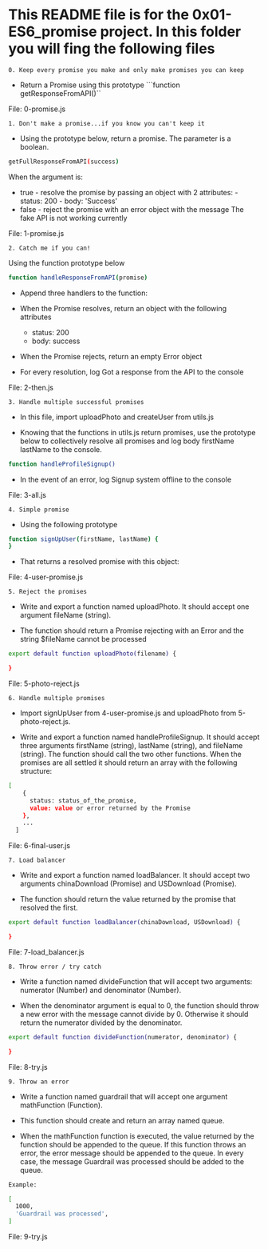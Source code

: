 # This README file is for the 0x01-ES6_promise project. In this folder you will fing the following files

```0. Keep every promise you make and only make promises you can keep```

* Return a Promise using this prototype ```function getResponseFromAPI()``

File: 0-promise.js

```1. Don't make a promise...if you know you can't keep it```

* Using the prototype below, return a promise. The parameter is a boolean.

```bash
getFullResponseFromAPI(success)
```

When the argument is:

* true
        - resolve the promise by passing an object with 2 attributes:
        - status: 200
        - body: 'Success'
* false
        - reject the promise with an error object with the message The fake API is not working currently

File: 1-promise.js

```2. Catch me if you can!```

Using the function prototype below

```bash
function handleResponseFromAPI(promise)
```

* Append three handlers to the function:

* When the Promise resolves, return an object with the following attributes
  * status: 200
  * body: success
* When the Promise rejects, return an empty Error object
* For every resolution, log Got a response from the API to the console

File: 2-then.js

```3. Handle multiple successful promises```

* In this file, import uploadPhoto and createUser from utils.js

* Knowing that the functions in utils.js return promises, use the prototype below to collectively resolve all promises and log body firstName lastName to the console.

```bash
function handleProfileSignup()
```

* In the event of an error, log Signup system offline to the console

File: 3-all.js

```4. Simple promise```

* Using the following prototype

```bash
function signUpUser(firstName, lastName) {
}
```

* That returns a resolved promise with this object:

File: 4-user-promise.js

```5. Reject the promises```

* Write and export a function named uploadPhoto. It should accept one argument fileName (string).

* The function should return a Promise rejecting with an Error and the string $fileName cannot be processed

```bash
export default function uploadPhoto(filename) {

}
```

File: 5-photo-reject.js

```6. Handle multiple promises```

* Import signUpUser from 4-user-promise.js and uploadPhoto from 5-photo-reject.js.

* Write and export a function named handleProfileSignup. It should accept three arguments firstName (string), lastName (string), and fileName (string). The function should call the two other functions. When the promises are all settled it should return an array with the following structure:

```bash
[
    {
      status: status_of_the_promise,
      value: value or error returned by the Promise
    },
    ...
  ]
  ```

File: 6-final-user.js

```7. Load balancer```

* Write and export a function named loadBalancer. It should accept two arguments chinaDownload (Promise) and USDownload (Promise).

* The function should return the value returned by the promise that resolved the first.

```bash
export default function loadBalancer(chinaDownload, USDownload) {

}
```

File: 7-load_balancer.js

```8. Throw error / try catch```

* Write a function named divideFunction that will accept two arguments: numerator (Number) and denominator (Number).

* When the denominator argument is equal to 0, the function should throw a new error with the message cannot divide by 0. Otherwise it should return the numerator divided by the denominator.

```bash
export default function divideFunction(numerator, denominator) {

}
```

File: 8-try.js

```9. Throw an error```

* Write a function named guardrail that will accept one argument mathFunction (Function).

* This function should create and return an array named queue.

* When the mathFunction function is executed, the value returned by the function should be appended to the queue. If this function throws an error, the error message should be appended to the queue. In every case, the message Guardrail was processed should be added to the queue.

```bash
Example:

[
  1000,
  'Guardrail was processed',
]
```

File: 9-try.js
